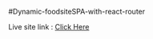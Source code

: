 #Dynamic-foodsiteSPA-with-react-router

Live site link : <a href="https://foods-spa-react-router.netlify.app/">Click Here</a>
